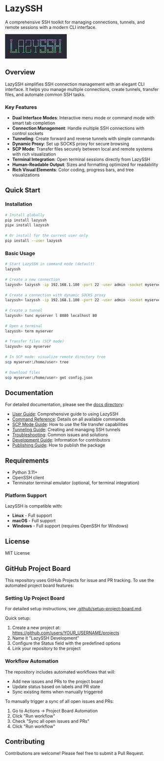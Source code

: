 # LazySSH

A comprehensive SSH toolkit for managing connections, tunnels, and remote sessions with a modern CLI interface.

![LazySSH](https://raw.githubusercontent.com/Bochner/lazyssh/main/lazyssh.png)

## Overview

LazySSH simplifies SSH connection management with an elegant CLI interface. It helps you manage multiple connections, create tunnels, transfer files, and automate common SSH tasks.

### Key Features

- **Dual Interface Modes**: Interactive menu mode or command mode with smart tab completion
- **Connection Management**: Handle multiple SSH connections with control sockets
- **Tunneling**: Create forward and reverse tunnels with simple commands
- **Dynamic Proxy**: Set up SOCKS proxy for secure browsing
- **SCP Mode**: Transfer files securely between local and remote systems with rich visualization
- **Terminal Integration**: Open terminal sessions directly from LazySSH
- **Human-Readable Output**: Sizes and formatting optimized for readability
- **Rich Visual Elements**: Color coding, progress bars, and tree visualizations

## Quick Start

### Installation

```bash
# Install globally
pip install lazyssh
pipx install lazyssh

# Or install for the current user only
pip install --user lazyssh
```

### Basic Usage

```bash
# Start LazySSH in command mode (default)
lazyssh

# Create a new connection
lazyssh> lazyssh -ip 192.168.1.100 -port 22 -user admin -socket myserver

# Create a connection with dynamic SOCKS proxy
lazyssh> lazyssh -ip 192.168.1.100 -port 22 -user admin -socket myserver -proxy 8080

# Create a tunnel
lazyssh> tunc myserver l 8080 localhost 80

# Open a terminal
lazyssh> term myserver

# Transfer files (SCP mode)
lazyssh> scp myserver

# In SCP mode: visualize remote directory tree
scp myserver:/home/user> tree

# Download files
scp myserver:/home/user> get config.json
```

## Documentation

For detailed documentation, please see the [docs directory](docs/):

- [User Guide](docs/user-guide.md): Comprehensive guide to using LazySSH
- [Command Reference](docs/commands.md): Details on all available commands
- [SCP Mode Guide](docs/scp-mode.md): How to use the file transfer capabilities
- [Tunneling Guide](docs/tunneling.md): Creating and managing SSH tunnels
- [Troubleshooting](docs/troubleshooting.md): Common issues and solutions
- [Development Guide](docs/development.md): Information for contributors
- [Publishing Guide](docs/publishing.md): How to publish the package

## Requirements

- Python 3.11+
- OpenSSH client
- Terminator terminal emulator (optional, for terminal integration)

### Platform Support

LazySSH is compatible with:
- **Linux** - Full support
- **macOS** - Full support
- **Windows** - Full support (requires OpenSSH for Windows)

## License

MIT License

## GitHub Project Board

This repository uses GitHub Projects for issue and PR tracking. To use the automated project board features:

### Setting Up Project Board

For detailed setup instructions, see [.github/setup-project-board.md](.github/setup-project-board.md).

Quick setup:
1. Create a new project at: https://github.com/users/YOUR_USERNAME/projects
2. Name it "LazySSH Development" 
3. Configure the Status field with the predefined options
4. Link your repository to the project

### Workflow Automation

The repository includes automated workflows that will:
- Add new issues and PRs to the project board
- Update status based on labels and PR state
- Sync existing items when manually triggered

To manually trigger a sync of all open issues and PRs:
1. Go to Actions → Project Board Automation
2. Click "Run workflow"
3. Check "Sync all open issues and PRs"
4. Click "Run workflow"

## Contributing

Contributions are welcome! Please feel free to submit a Pull Request.

